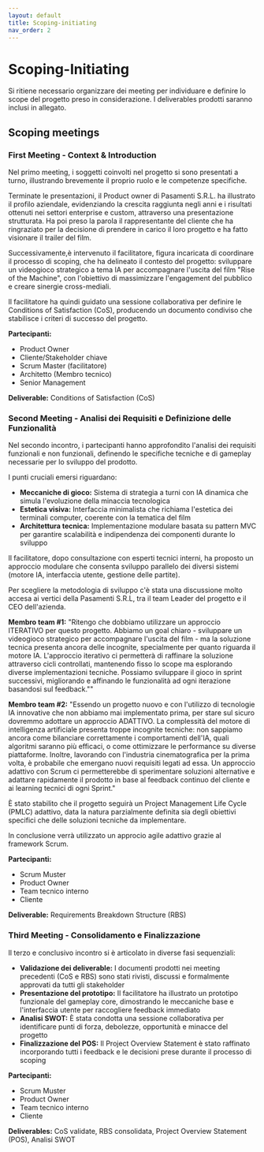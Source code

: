 ```yaml
---
layout: default
title: Scoping-initiating
nav_order: 2
---
```


# Scoping-Initiating

Si ritiene necessario organizzare dei meeting per individuare e definire lo scope del progetto preso in considerazione. 
I deliverables prodotti saranno inclusi in allegato.

## Scoping meetings

### First Meeting - Context & Introduction

Nel primo meeting, i soggetti coinvolti nel progetto si sono presentati a turno, illustrando brevemente il 
proprio ruolo e le competenze specifiche.

Terminate le presentazioni, il Product owner di Pasamenti S.R.L. ha illustrato il profilo aziendale, evidenziando la crescita 
raggiunta negli anni e i risultati ottenuti nei settori enterprise e custom, attraverso una presentazione strutturata. 
Ha poi preso la parola il rappresentante del cliente che ha ringraziato per la decisione di prendere in carico il loro 
progetto e ha fatto visionare il trailer del film.

Successivamente,è intervenuto il facilitatore, figura incaricata di coordinare il processo di scoping, che ha delineato
il contesto del progetto: sviluppare un videogioco strategico a tema IA per accompagnare l'uscita del film "Rise of the 
Machine", con l'obiettivo di massimizzare l'engagement del pubblico e creare sinergie cross-mediali.

Il facilitatore ha quindi guidato una sessione collaborativa per definire le Conditions of Satisfaction (CoS), 
producendo un documento condiviso che stabilisce i criteri di successo del progetto.

**Partecipanti:**
- Product Owner 
- Cliente/Stakeholder chiave 
- Scrum Master (facilitatore)
- Architetto (Membro tecnico) 
- Senior Management 

**Deliverable:** Conditions of Satisfaction (CoS)

### Second Meeting - Analisi dei Requisiti e Definizione delle Funzionalità

Nel secondo incontro, i partecipanti hanno approfondito l'analisi dei requisiti funzionali e non funzionali, 
definendo le specifiche tecniche e di gameplay necessarie per lo sviluppo del prodotto.

I punti cruciali emersi riguardano:

- **Meccaniche di gioco:** Sistema di strategia a turni con IA dinamica che simula l'evoluzione della minaccia tecnologica
- **Estetica visiva:** Interfaccia minimalista che richiama l'estetica dei terminali computer, coerente con la tematica
del film
- **Architettura tecnica:** Implementazione modulare basata su pattern MVC per garantire scalabilità e indipendenza 
dei componenti durante lo sviluppo

Il facilitatore, dopo consultazione con esperti tecnici interni, ha proposto un approccio modulare che consenta 
sviluppo parallelo dei diversi sistemi (motore IA, interfaccia utente, gestione delle partite).

Per scegliere la metodologia di sviluppo c'è stata una discussione molto accesa ai vertici della Pasamenti S.R.L,
tra il team Leader del progetto e il CEO dell'azienda.

**Membro team #1:** "Ritengo che dobbiamo utilizzare un approccio ITERATIVO per questo progetto. Abbiamo 
un goal chiaro - sviluppare un videogioco strategico per accompagnare l'uscita del film - ma la soluzione tecnica 
presenta ancora delle incognite, specialmente per quanto riguarda il motore IA. L'approccio iterativo ci permetterà 
di raffinare la soluzione attraverso cicli controllati, mantenendo fisso lo scope ma esplorando diverse implementazioni 
tecniche. Possiamo sviluppare il gioco in sprint successivi, migliorando e affinando le funzionalità ad ogni iterazione 
basandosi sul feedback.""

**Membro team #2:** "Essendo un progetto nuovo e con l'utilizzo di tecnologie IA innovative che non
abbiamo mai implementato prima, per stare sul sicuro dovremmo adottare un approccio ADATTIVO. 
La complessità del motore di intelligenza artificiale presenta troppe incognite tecniche: non sappiamo ancora come 
bilanciare correttamente i comportamenti dell'IA, quali algoritmi saranno più efficaci, o come ottimizzare le 
performance su diverse piattaforme. Inoltre, lavorando con l'industria cinematografica per la prima volta, è 
probabile che emergano nuovi requisiti legati ad essa. Un approccio adattivo con Scrum ci permetterebbe di sperimentare
soluzioni alternative e adattare rapidamente il prodotto in base al feedback continuo del cliente e ai learning tecnici 
di ogni Sprint."

È stato stabilito che il progetto seguirà un Project Management Life Cycle (PMLC) adattivo, data la natura 
parzialmente definita sia degli obiettivi specifici che delle soluzioni tecniche da implementare.

In conclusione verrà utilizzato un approcio agile adattivo grazie al framework Scrum.

**Partecipanti:**
- Scrum Muster
- Product Owner
- Team tecnico interno 
- Cliente

**Deliverable:** Requirements Breakdown Structure (RBS)

### Third Meeting - Consolidamento e Finalizzazione

Il terzo e conclusivo incontro si è articolato in diverse fasi sequenziali:

- **Validazione dei deliverable:** I documenti prodotti nei meeting precedenti (CoS e RBS) sono stati rivisti, 
discussi e formalmente approvati da tutti gli stakeholder
- **Presentazione del prototipo:** Il facilitatore ha illustrato un prototipo funzionale del gameplay core, 
dimostrando le meccaniche base e l'interfaccia utente per raccogliere feedback immediato
- **Analisi SWOT:** È stata condotta una sessione collaborativa per identificare punti di forza, debolezze, 
opportunità e minacce del progetto
- **Finalizzazione del POS:** Il Project Overview Statement è stato raffinato incorporando tutti i feedback e le 
decisioni prese durante il processo di scoping

**Partecipanti:**
- Scrum Muster
- Product Owner
- Team tecnico interno
- Cliente

**Deliverables:** CoS validate, RBS consolidata, Project Overview Statement (POS), Analisi SWOT